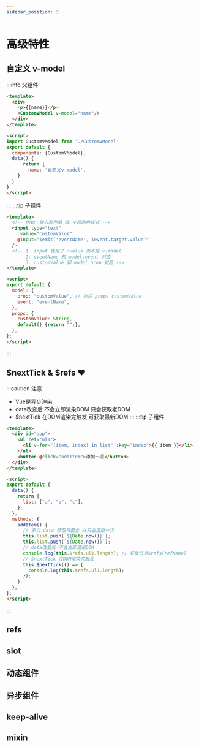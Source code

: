 ```yaml
---
sidebar_position: 3
---
```


# 高级特性

## 自定义 v-model
:::info 父组件
```html title='index.vue' {4}
<template>
  <div>
    <p>{{name}}</p>
    <CustomVModel v-model="name"/>
  </div>
</template>

<script>
import CustomVModel from './CustomVModel'
export default {
  components: {CustomVModel},
  data() {
      return {
        name: '自定义v-model',
    }
  }
}
</script>
```
:::
:::tip 子组件
```html title='CustomVModel.vue' {4,5,14-21}
<template>
  <!-- 例如：输入颜色值 改 主题颜色样式 -->
  <input type="text"
    :value="customValue"
    @input="$emit('eventName', $event.target.value)"
  />
  <!-- 1. input 使用了 :value 而不是 v-model
       2. eventName 和 model.event 对应
       3. customValue 和 model.prop 对应 -->
</template>

<script>
export default {
  model: {
    prop: "customValue", // 对应 props customValue
    event: "eventName",
  },
  props: {
    customValue: String,
    default() {return "";},
  },
};
</script>
```
:::

## $nextTick & $refs ❤️
:::caution 注意
- Vue是异步渲染
- data改变后 不会立即渲染DOM 只会获取老DOM
- $nextTick 在DOM渲染完触发 可获取最新DOM
:::
:::tip 子组件
```html title='NextTick.vue' {22-27}
<template>
  <div id="app">
    <ul ref="ul1">
      <li v-for="(item, index) in list" :key="index">{{ item }}</li>
    </ul>
    <button @click="addItem">添加一项</button>
  </div>
</template>

<script>
export default {
  data() {
    return {
      list: ["a", "b", "c"],
    };
  },
  methods: {
    addItem() {
      // 多次 data 修改将整合 并只会渲染一次
      this.list.push(`${Date.now()}`);
      this.list.push(`${Date.now()}`);
      // data改变后 不会立即渲染DOM
      console.log(this.$refs.ul1.length); // 获取节点$refs[refName]
      // $nextTick 在DOM渲染完触发
      this.$nextTick(() => {
        console.log(this.$refs.ul1.length);
      });
    },
  },
};
</script>
```
:::

## refs

## slot

## 动态组件

## 异步组件

## keep-alive

## mixin

